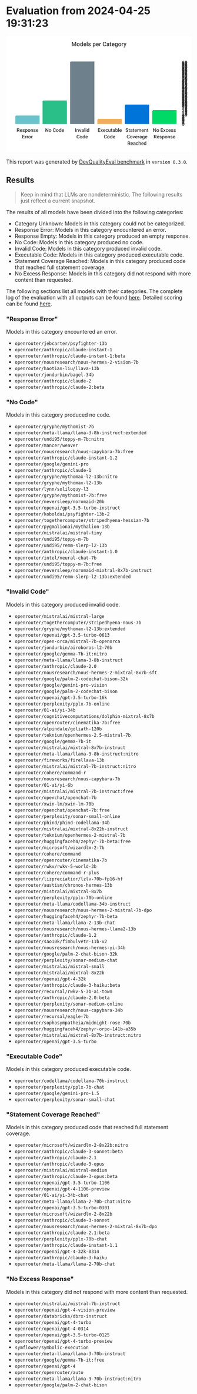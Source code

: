 # Evaluation from 2024-04-25 19:31:23

![Bar chart that categorizes all evaluated models.](./categories.svg)

This report was generated by [DevQualityEval benchmark](https://github.com/symflower/eval-dev-quality) in `version 0.3.0`.

## Results

> Keep in mind that LLMs are nondeterministic. The following results just reflect a current snapshot.

The results of all models have been divided into the following categories:
- Category Unknown: Models in this category could not be categorized.
- Response Error: Models in this category encountered an error.
- Response Empty: Models in this category produced an empty response.
- No Code: Models in this category produced no code.
- Invalid Code: Models in this category produced invalid code.
- Executable Code: Models in this category produced executable code.
- Statement Coverage Reached: Models in this category produced code that reached full statement coverage.
- No Excess Response: Models in this category did not respond with more content than requested.

The following sections list all models with their categories. The complete log of the evaluation with all outputs can be found [here](./evaluation.log). Detailed scoring can be found [here](./evaluation.csv).

### "Response Error"

Models in this category encountered an error.

- `openrouter/jebcarter/psyfighter-13b`
- `openrouter/anthropic/claude-instant-1`
- `openrouter/anthropic/claude-instant-1:beta`
- `openrouter/nousresearch/nous-hermes-2-vision-7b`
- `openrouter/haotian-liu/llava-13b`
- `openrouter/jondurbin/bagel-34b`
- `openrouter/anthropic/claude-2`
- `openrouter/anthropic/claude-2:beta`

### "No Code"

Models in this category produced no code.

- `openrouter/gryphe/mythomist-7b`
- `openrouter/meta-llama/llama-3-8b-instruct:extended`
- `openrouter/undi95/toppy-m-7b:nitro`
- `openrouter/mancer/weaver`
- `openrouter/nousresearch/nous-capybara-7b:free`
- `openrouter/anthropic/claude-instant-1.2`
- `openrouter/google/gemini-pro`
- `openrouter/anthropic/claude-1`
- `openrouter/gryphe/mythomax-l2-13b:nitro`
- `openrouter/gryphe/mythomax-l2-13b`
- `openrouter/lynn/soliloquy-l3`
- `openrouter/gryphe/mythomist-7b:free`
- `openrouter/neversleep/noromaid-20b`
- `openrouter/openai/gpt-3.5-turbo-instruct`
- `openrouter/koboldai/psyfighter-13b-2`
- `openrouter/togethercomputer/stripedhyena-hessian-7b`
- `openrouter/pygmalionai/mythalion-13b`
- `openrouter/mistralai/mistral-tiny`
- `openrouter/undi95/toppy-m-7b`
- `openrouter/undi95/remm-slerp-l2-13b`
- `openrouter/anthropic/claude-instant-1.0`
- `openrouter/intel/neural-chat-7b`
- `openrouter/undi95/toppy-m-7b:free`
- `openrouter/neversleep/noromaid-mixtral-8x7b-instruct`
- `openrouter/undi95/remm-slerp-l2-13b:extended`

### "Invalid Code"

Models in this category produced invalid code.

- `openrouter/mistralai/mistral-large`
- `openrouter/togethercomputer/stripedhyena-nous-7b`
- `openrouter/gryphe/mythomax-l2-13b:extended`
- `openrouter/openai/gpt-3.5-turbo-0613`
- `openrouter/open-orca/mistral-7b-openorca`
- `openrouter/jondurbin/airoboros-l2-70b`
- `openrouter/google/gemma-7b-it:nitro`
- `openrouter/meta-llama/llama-3-8b-instruct`
- `openrouter/anthropic/claude-2.0`
- `openrouter/nousresearch/nous-hermes-2-mixtral-8x7b-sft`
- `openrouter/google/palm-2-codechat-bison-32k`
- `openrouter/google/gemini-pro-vision`
- `openrouter/google/palm-2-codechat-bison`
- `openrouter/openai/gpt-3.5-turbo-16k`
- `openrouter/perplexity/pplx-7b-online`
- `openrouter/01-ai/yi-34b`
- `openrouter/cognitivecomputations/dolphin-mixtral-8x7b`
- `openrouter/openrouter/cinematika-7b:free`
- `openrouter/alpindale/goliath-120b`
- `openrouter/teknium/openhermes-2.5-mistral-7b`
- `openrouter/google/gemma-7b-it`
- `openrouter/mistralai/mixtral-8x7b-instruct`
- `openrouter/meta-llama/llama-3-8b-instruct:nitro`
- `openrouter/fireworks/firellava-13b`
- `openrouter/mistralai/mistral-7b-instruct:nitro`
- `openrouter/cohere/command-r`
- `openrouter/nousresearch/nous-capybara-7b`
- `openrouter/01-ai/yi-6b`
- `openrouter/mistralai/mistral-7b-instruct:free`
- `openrouter/openchat/openchat-7b`
- `openrouter/xwin-lm/xwin-lm-70b`
- `openrouter/openchat/openchat-7b:free`
- `openrouter/perplexity/sonar-small-online`
- `openrouter/phind/phind-codellama-34b`
- `openrouter/mistralai/mixtral-8x22b-instruct`
- `openrouter/teknium/openhermes-2-mistral-7b`
- `openrouter/huggingfaceh4/zephyr-7b-beta:free`
- `openrouter/microsoft/wizardlm-2-7b`
- `openrouter/cohere/command`
- `openrouter/openrouter/cinematika-7b`
- `openrouter/rwkv/rwkv-5-world-3b`
- `openrouter/cohere/command-r-plus`
- `openrouter/lizpreciatior/lzlv-70b-fp16-hf`
- `openrouter/austism/chronos-hermes-13b`
- `openrouter/mistralai/mixtral-8x7b`
- `openrouter/perplexity/pplx-70b-online`
- `openrouter/meta-llama/codellama-34b-instruct`
- `openrouter/nousresearch/nous-hermes-2-mistral-7b-dpo`
- `openrouter/huggingfaceh4/zephyr-7b-beta`
- `openrouter/meta-llama/llama-2-13b-chat`
- `openrouter/nousresearch/nous-hermes-llama2-13b`
- `openrouter/anthropic/claude-1.2`
- `openrouter/sao10k/fimbulvetr-11b-v2`
- `openrouter/nousresearch/nous-hermes-yi-34b`
- `openrouter/google/palm-2-chat-bison-32k`
- `openrouter/perplexity/sonar-medium-chat`
- `openrouter/mistralai/mistral-small`
- `openrouter/mistralai/mixtral-8x22b`
- `openrouter/openai/gpt-4-32k`
- `openrouter/anthropic/claude-3-haiku:beta`
- `openrouter/recursal/rwkv-5-3b-ai-town`
- `openrouter/anthropic/claude-2.0:beta`
- `openrouter/perplexity/sonar-medium-online`
- `openrouter/nousresearch/nous-capybara-34b`
- `openrouter/recursal/eagle-7b`
- `openrouter/sophosympatheia/midnight-rose-70b`
- `openrouter/huggingfaceh4/zephyr-orpo-141b-a35b`
- `openrouter/mistralai/mixtral-8x7b-instruct:nitro`
- `openrouter/openai/gpt-3.5-turbo`

### "Executable Code"

Models in this category produced executable code.

- `openrouter/codellama/codellama-70b-instruct`
- `openrouter/perplexity/pplx-7b-chat`
- `openrouter/google/gemini-pro-1.5`
- `openrouter/perplexity/sonar-small-chat`

### "Statement Coverage Reached"

Models in this category produced code that reached full statement coverage.

- `openrouter/microsoft/wizardlm-2-8x22b:nitro`
- `openrouter/anthropic/claude-3-sonnet:beta`
- `openrouter/anthropic/claude-2.1`
- `openrouter/anthropic/claude-3-opus`
- `openrouter/mistralai/mistral-medium`
- `openrouter/anthropic/claude-3-opus:beta`
- `openrouter/openai/gpt-3.5-turbo-1106`
- `openrouter/openai/gpt-4-1106-preview`
- `openrouter/01-ai/yi-34b-chat`
- `openrouter/meta-llama/llama-2-70b-chat:nitro`
- `openrouter/openai/gpt-3.5-turbo-0301`
- `openrouter/microsoft/wizardlm-2-8x22b`
- `openrouter/anthropic/claude-3-sonnet`
- `openrouter/nousresearch/nous-hermes-2-mixtral-8x7b-dpo`
- `openrouter/anthropic/claude-2.1:beta`
- `openrouter/perplexity/pplx-70b-chat`
- `openrouter/anthropic/claude-instant-1.1`
- `openrouter/openai/gpt-4-32k-0314`
- `openrouter/anthropic/claude-3-haiku`
- `openrouter/meta-llama/llama-2-70b-chat`

### "No Excess Response"

Models in this category did not respond with more content than requested.

- `openrouter/mistralai/mistral-7b-instruct`
- `openrouter/openai/gpt-4-vision-preview`
- `openrouter/databricks/dbrx-instruct`
- `openrouter/openai/gpt-4-turbo`
- `openrouter/openai/gpt-4-0314`
- `openrouter/openai/gpt-3.5-turbo-0125`
- `openrouter/openai/gpt-4-turbo-preview`
- `symflower/symbolic-execution`
- `openrouter/meta-llama/llama-3-70b-instruct`
- `openrouter/google/gemma-7b-it:free`
- `openrouter/openai/gpt-4`
- `openrouter/openrouter/auto`
- `openrouter/meta-llama/llama-3-70b-instruct:nitro`
- `openrouter/google/palm-2-chat-bison`

